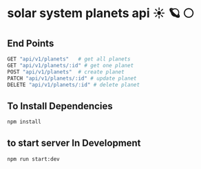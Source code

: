 # solar system planets api  ☀️ 🪐 🌕

## End Points

```bash
GET "api/v1/planets"   # get all planets
GET "api/v1/planets/:id" # get one planet
POST "api/v1/planets"  # create planet
PATCH "api/v1/planets/:id" # update planet
DELETE "api/v1/planets/:id" # delete planet
```

## To Install Dependencies

```bash
npm install
```

## to start server In Development

```bash
npm run start:dev
```
